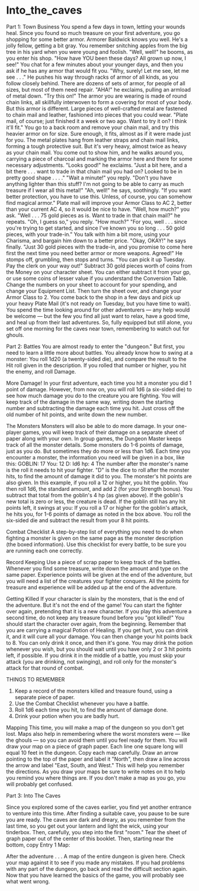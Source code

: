 # Into_the_caves

Part 1: Town Business
You spend a few days in town, letting your wounds heal. Since you found so much treasure on your first adventure, you go shopping for some better armor.
Armorer Baldwick knows you well.
He's a jolly fellow, getting a bit gray. You remember snitching apples from the big tree in his yard when you were young and foolish.
"Well, well!" he booms, as you enter his shop. "How have YOU been these days? All grown up now, I see!"
You chat for a few minutes about your younger days, and then you ask if he has any armor that would fit you.
"Why, surely! Let me see, let me see . . ." He pushes his way through racks of armor of all kinds, as you follow closely behind. There are dozens of sets of armor, for people of all sizes, but most of them need repair.
"AHA!" he exclaims, pulling an armload of metal down. "Try this on!"
The armor you are wearing is made of round chain links, all skillfully interwoven to form a covering for most of your body. But this armor is different.
Large pieces of well-crafted metal are fastened to chain mail and leather, fashioned into pieces that you could wear.
"Plate mail, of course; just finished it a week or two ago. Want to try it on? I think it'll fit."
You go to a back room and remove your chain mail, and try this heavier armor on for size. Sure enough, it fits, almost as if it were made just for you.
The metal plates hang from leather straps and chain mail links, forming a tough protective suit. But it's very heavy, almost twice as heavy as your chain mail.
You come out to show him, and he walks around you, carrying a piece of charcoal and marking the armor here and there for some necessary adjustments.
"Looks good!" he exclaims. "Just a bit here, and a bit there . . . want to trade in that chain mail you had on? Looked to be in pretty good shape . . . ."
"Wait a minute!" you reply. "Don't you have anything lighter than this stuff? I'm not going to be able to carry as much treasure if I wear all this metal!"
"Ah, well!" he says, soothingly. "If you want better protection, you have to use this. Unless, of course, you can somehow find magical armor."
Plate mail will improve your Armor Class to AC 2, better than your current AC 4, so it would be nice to have.
"Well, how much?" you ask.
"Well . . . 75 gold pieces as is. Want to trade in that chain mail?" he repeats.
"Oh, I guess so," you reply. "How much?"
"For you, well . . . since you're trying to get started, and since I've known you so long . . . 50 gold pieces, with your trade-in."
You talk with him a bit more, using your Charisma, and bargain him down to a better price.
"Okay, OKAY!" he says finally. "Just 30 gold pieces with the trade-in, and you promise to come here first the next time you need better armor or more weapons. Agreed!" He stomps off, grumbling, then stops and turns. "You can pick it up Tuesday. Pay the clerk on your way out!"
Subtract 30 gold pieces worth of coins from the Money on your character sheet. You can either subtract it from your gp, or use some coins of lesser value if you understand the Conversion Table. Change the numbers on your sheet to account for your spending, and change your Equipment List. Then turn the sheet over, and change your Armor Class to 2.
You come back to the shop in a few days and pick up your heavy Plate Mail (it's not ready on Tuesday, but you have time to wait). You spend the time looking around for other adventurers — any help would be welcome — but the few you find all just want to relax, have a good time, and heal up from their last adventures.
So, fully equipped but still alone, you set off one morning for the caves near town, remembering to watch out for ghouls.

Part 2: Battles
You are almost ready to enter the "dungeon." But first, you need to learn a little more about battles.
You already know how to swing at a monster:
You roll 1d20 (a twenty-sided die), and compare the result to the Hit roll given in the description. If you rolled that number or higher, you hit the enemy, and roll Damage.

More Damage!
In your first adventure, each time you hit a monster you did 1 point of damage. However, from now on, you will roll 1d6 (a six-sided die) to see how much damage you do to the creature you are fighting.
You will keep track of the damage in the same way, writing down the starting number and subtracting the damage each time you hit. Just cross off the old number of hit points, and write down the new number.

The Monsters
Monsters will also be able to do more damage. In your one-player games, you will keep track of their damage on a separate sheet of paper along with your own. In group games, the Dungeon Master keeps track of all the monster details.
Some monsters do 1-6 points of damage, just as you do. But sometimes they do more or less than 1d6. Each time you encounter a monster, the information you need will be given in a box, like this:
GOBLIN: 17
You: 12
D: Id6
hp: 4
The number after the monster's name is the roll it needs to hit your fighter. "D" is the dice to roll after the monster hits, to find the amount of damage it did to you. The monster's hit points are also given.
In this example, if you roll a 12 or higher, you hit the goblin. You then roll 1d6, the standard amount, and add 2 (for your Strength bonus). You subtract that total from the goblin's 4 hp (as given above). If the goblin's new total is zero or less, the creature is dead. If the goblin still has any hit points left, it swings at you:
If you roll a 17 or higher for the goblin's attack, he hits you, for 1-6 points of damage as noted in the box above. You roll the six-sided die and subtract the result from your 8 hit points.

Combat Checklist
A step-by-step list of everything you need to do when fighting a monster is given on the same page as the monster description (the boxed information). Use this checklist for every battle, to be sure you are running each one correctly.

Record Keeping
Use a piece of scrap paper to keep track of the battles. Whenever you find some treasure, write down the amount and type on the same paper. Experience points will be given at the end of the adventure, but you will need a list of the creatures your fighter conquers. All the points for treasure and experience will be added up at the end of the adventure.

Getting Killed
If your character is slain by the monsters, that is the end of the adventure. But it's not the end of the game! You can start the fighter over again, pretending that it is a new character.
If you play this adventure a second time, do not keep any treasure found before you "got killed!" You should start the character over again, from the beginning.
Remember that you are carrying a magical Potion of Healing. If you get hurt, you can drink it, and it will cure all your damage. You can then change your hit points back to 8. You can only drink it once, and then it's gone.
You may drink the potion whenever you wish, but you should wait until you have only 2 or 3 hit points left, if possible. If you drink it in the middle of a battle, you must skip your attack (you are drinking, not swinging), and roll only for the monster's attack for that round of combat.

THINGS TO REMEMBER
1. Keep a record of the monsters killed and treasure found, using a separate piece of paper.
2. Use the Combat Checklist whenever you have a battle.
3. Roll 1d6 each time you hit, to find the amount of damage done.
4. Drink your potion when you are badly hurt.

Mapping
This time, you will make a map of the dungeon so you don't get lost. Maps also help in remembering where the worst monsters were — like the ghouls — so you can avoid them until you feel ready for them.
You will draw your map on a piece of graph paper. Each line one square long will equal 10 feet in the dungeon. Copy each map carefully. Draw an arrow pointing to the top of the paper and label it "North", then draw a line across the arrow and label "East, South, and West." This will help you remember the directions.
As you draw your maps be sure to write notes on it to help you remind you where things are.
If you don't make a map as you go, you will probably get confused.

Part 3: Into The Caves

Since you explored some of the caves earlier, you find yet another entrance to venture into this time. After finding a suitable cave, you pause to be sure you are ready.
The caves are dark and dreary, as you remember from the last time, so you get out your lantern and light the wick, using your tinderbox. Then, carefully, you step into the first "room."
Tear the sheet of graph paper out of the center of this booklet. Then, starting near the bottom, copy Entry 1 Map: 

After the adventure . . .
A map of the entire dungeon is given here. Check your map against it to see if you made any mistakes.
If you had problems with any part of the dungeon, go back and read the difficult section again. Now that you have learned the basics of the game, you will probably see what went wrong.